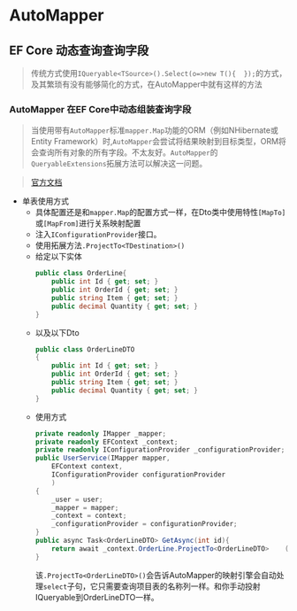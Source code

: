 # AutoMapper
## EF Core 动态查询查询字段
 > 传统方式使用`IQueryable<TSource>().Select(o=>new T(){  });`的方式，及其繁琐有没有能够简化的方式，在AutoMapper中就有这样的方法
### AutoMapper 在EF Core中动态组装查询字段
> 当使用带有`AutoMapper`标准`mapper.Map`功能的ORM（例如NHibernate或Entity Framework）时,`AutoMapper`会尝试将结果映射到目标类型，ORM将会查询所有对象的所有字段。不太友好。`AutoMapper`的`QueryableExtensions`拓展方法可以解决这一问题。

> [官方文档](https://docs.automapper.org/en/latest/Queryable-Extensions.html)
- 单表使用方式
  - 具体配置还是和`mapper.Map`的配置方式一样，在Dto类中使用特性`[MapTo]`或`[MapFrom]`进行关系映射配置
  - 注入`IConfigurationProvider`接口。
  - 使用拓展方法`.ProjectTo<TDestination>()`
  - 给定以下实体
    ``` C#
    public class OrderLine{
        public int Id { get; set; }
        public int OrderId { get; set; }
        public string Item { get; set; }
        public decimal Quantity { get; set; }
    }
     ```
  - 以及以下Dto
    ``` C#
    public class OrderLineDTO
    {
        public int Id { get; set; }
        public int OrderId { get; set; }
        public string Item { get; set; }
        public decimal Quantity { get; set; }
    }
    ```
  - 使用方式 
    ``` C#
    private readonly IMapper _mapper;
    private readonly EFContext _context;
    private readonly IConfigurationProvider _configurationProvider;
    public UserService(IMapper mapper, 
        EFContext context,
        IConfigurationProvider configurationProvider
        )
    {
        _user = user;
        _mapper = mapper;
        _context = context;
        _configurationProvider = configurationProvider;
    }
    public async Task<OrderLineDTO> GetAsync(int id){
        return await _context.OrderLine.ProjectTo<OrderLineDTO>    (_configurationProvider).FirstOrDefaultAsync(o => o.Id == id);
    }
    ```
    该`.ProjectTo<OrderLineDTO>()`会告诉AutoMapper的映射引擎会自动处理`select`子句，它只需要查询项目表的名称列一样。和你手动投射IQueryable到OrderLineDTO一样。